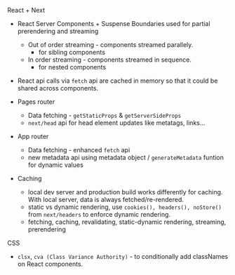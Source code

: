 React + Next
- React Server Components + Suspense Boundaries used for partial prerendering and streaming
  - Out of order streaming - components streamed parallely.
    - for sibling components
  - In order streaming - components streamed in sequence.
    - for nested components

- React api calls via `fetch` api are cached in memory so that it could be shared across components.
- Pages router
  - Data fetching - `getStaticProps` & `getServerSideProps`
  - `next/head` api for head element updates like metatags, links...
- App router
  - Data fetching - enhanced `fetch` api
  - new metadata api using metadata object / `generateMetadata` funtion for dynamic values

- Caching
  - local dev server and production build works differently for caching. With local server, data is always fetched/re-rendered.
  - static vs dynamic rendering, use `cookies(), headers(), noStore()` from `next/headers` to enforce dynamic rendering.
  - fetching, caching, revalidating, static-dynamic rendering, streaming, prerendering

CSS
- `clsx`, `cva (Class Variance Authority)` - to conditionally add classNames on React components.
